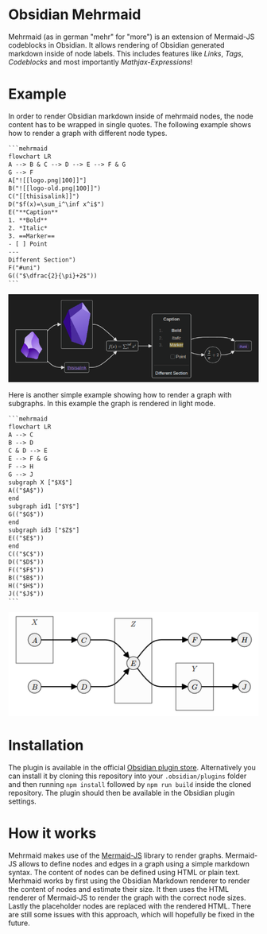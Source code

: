 # Obsidian Mehrmaid

Mehrmaid (as in german "mehr" for "more") is an extension of Mermaid-JS codeblocks in Obsidian.
It allows rendering of Obsidian generated markdown inside of node labels.
This includes features like *Links*, *Tags*, *Codeblocks* and most importantly *Mathjax-Expressions*!

# Example

In order to render Obsidian markdown inside of mehrmaid nodes, the node content has to be wrapped in single quotes.
The following example shows how to render a graph with different node types.

````
```mehrmaid
flowchart LR
A --> B & C --> D --> E --> F & G
G --> F
A["![[logo.png|100]]"]
B("![[logo-old.png|100]]")
C("[[thisisalink]]")
D("$f(x)=\sum_i^\inf x^i$")
E("**Caption**
1. **Bold**
2. *Italic*
3. ==Marker==
- [ ] Point
---
Different Section")
F("#uni")
G(("$\dfrac{2}{\pi}+2$"))
```
````

![](./assets/example1.png)

Here is another simple example showing how to render a graph with subgraphs. 
In this example the graph is rendered in light mode.

````
```mehrmaid
flowchart LR
A --> C
B --> D
C & D --> E
E --> F & G
F --> H
G --> J
subgraph X ["$X$"]
A(("$A$"))
end
subgraph id1 ["$Y$"]
G(("$G$"))
end
subgraph id3 ["$Z$"]
E(("$E$"))
end
C(("$C$"))
D(("$D$"))
F(("$F$"))
B(("$B$"))
H(("$H$"))
J(("$J$"))
```
````

![](./assets/example2.png)


# Installation

The plugin is available in the official [Obsidian plugin store](https://obsidian.md/plugins?search=mehrmaid).
Alternatively you can install it by cloning this repository into your `.obsidian/plugins` folder and then running `npm install` followed by `npm run build` inside the cloned repository.
The plugin should then be available in the Obsidian plugin settings.

# How it works

Mehrmaid makes use of the [Mermaid-JS](https://mermaid-js.github.io/mermaid/#/) library to render graphs.
Mermaid-JS allows to define nodes and edges in a graph using a simple markdown syntax.
The content of nodes can be defined using HTML or plain text.
Merhmaid works by first using the Obsidian Markdown renderer to render the content of nodes and estimate their size.
It then uses the HTML renderer of Mermaid-JS to render the graph with the correct node sizes.
Lastly the placeholder nodes are replaced with the rendered HTML.
There are still some issues with this approach, which will hopefully be fixed in the future.